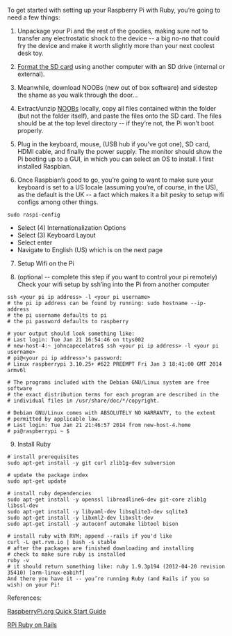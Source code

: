 To get started with setting up your Raspberry Pi with Ruby, you’re going to need a few things:

1. Unpackage your Pi and the rest of the goodies, making sure not to transfer any electrostatic shock to the device -- a big no-no that could fry the device and make it worth slightly more than your next coolest desk toy. 
2. [Format the SD card](https://www.sdcard.org/downloads/formatter_4/) using another computer with an SD drive (internal or external). 

3. Meanwhile, download NOOBs (new out of box software) and sidestep the shame as you walk through the door…

4. Extract/unzip [NOOBs](http://www.raspberrypi.org/downloads) locally, copy all files contained within the folder (but not the folder itself), and paste the files onto the SD card. The files should be at the top level directory -- if they’re not, the Pi won’t boot properly.

5. Plug in the keyboard, mouse, (USB hub if you’ve got one), SD card,  HDMI cable, and finally the power supply. The monitor should show the Pi booting up to a GUI, in which you can select an OS to install. I first installed Raspbian.

6. Once Raspbian’s good to go, you’re going to want to make sure your keyboard is set to a US locale (assuming you’re, of course, in the US), as the default is the UK -- a fact which makes it a bit pesky to setup wifi configs among other things.

  ```shell
  sudo raspi-config
  ```

  * Select (4) Internationalization Options 
  * Select (3) Keyboard Layout
  * Select enter
  * Navigate to English (US) which is on the next page

7. Setup Wifi on the Pi

8. (optional -- complete this step if you want to control your pi remotely) Check your wifi setup by ssh’ing into the Pi from another computer 

```shell
ssh <your pi ip address> -l <your pi username>
# the pi ip address can be found by running: sudo hostname --ip-address
# the pi username defaults to pi 
# the pi password defaults to raspberry
  
# your output should look something like:
# Last login: Tue Jan 21 16:54:46 on ttys002
# new-host-4:~ johncapecelatro$ ssh <your pi ip address> -l <your pi username>
# pi@<your pi ip address>'s password: 
# Linux raspberrypi 3.10.25+ #622 PREEMPT Fri Jan 3 18:41:00 GMT 2014 armv6l
   
# The programs included with the Debian GNU/Linux system are free software
# the exact distribution terms for each program are described in the
# individual files in /usr/share/doc/*/copyright.
    
# Debian GNU/Linux comes with ABSOLUTELY NO WARRANTY, to the extent
# permitted by applicable law.
# Last login: Tue Jan 21 21:46:57 2014 from new-host-4.home
# pi@raspberrypi ~ $
```

9. Install Ruby

```shell
# install prerequisites
sudo apt-get install -y git curl zlib1g-dev subversion
 
# update the package index
sudo apt-get update
  
# install ruby dependencies 
sudo apt-get install -y openssl libreadline6-dev git-core zlib1g libssl-dev
sudo apt-get install -y libyaml-dev libsqlite3-dev sqlite3
sudo apt-get install -y libxml2-dev libxslt-dev
sudo apt-get install -y autoconf automake libtool bison
   
# install ruby with RVM; append --rails if you'd like 
curl -L get.rvm.io | bash -s stable    
# after the packages are finished downloading and installing
# check to make sure ruby is installed
ruby -v
# it should return something like: ruby 1.9.3p194 (2012-04-20 revision 35410) [arm-linux-eabihf]
And there you have it -- you’re running Ruby (and Rails if you so wish) on your Pi!
```

References:

[RaspberryPi.org Quick Start Guide](http://www.raspberrypi.org/wp-content/uploads/2012/04/quick-start-guide-v2_1.pdf)

[RPi Ruby on Rails](http://elinux.org/RPi_Ruby_on_Rails)


